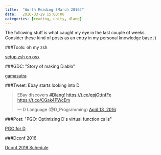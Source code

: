 ```yaml
---
title:  "Worth Reading (March 2016)"
date:   2016-03-29 15:00:00
categories: [reading, unity, dlang]
---
```


The following stuff is what caught my eye in the last couple of weeks. Consider these kind of posts as an entry in my personal knowledge base ;)

###Tools: oh my zsh

[setup zsh on osx](http://devsnaps.herokuapp.com/blog/2013/11/09/setting-up-the-terminal-for-development-in-os-x/)

###GDC: "Story of making Diablo"

[gamasutra](http://www.gamasutra.com/view/news/268507/20_years_later_David_Brevik_shares_the_story_of_making_Diablo.php)

###Tweet: Ebay starts looking into D

<blockquote class="twitter-tweet" data-partner="tweetdeck"><p lang="en" dir="ltr">EBay discovers <a href="https://twitter.com/hashtag/Dlang?src=hash">#Dlang</a>! <a href="https://t.co/qpjOttnfFo">https://t.co/qpjOttnfFo</a> <a href="https://t.co/CGak4FWcEm">https://t.co/CGak4FWcEm</a></p>&mdash; D Language (@D_Programming) <a href="https://twitter.com/D_Programming/status/720310640531808261">April 13, 2016</a></blockquote>
<script async src="//platform.twitter.com/widgets.js" charset="utf-8"></script>

###Post: "PGO: Optimizing D's virtual function calls"

[PGO for D](https://johanengelen.github.io/ldc/2016/04/13/PGO-in-LDC-virtual-calls.html)

###Dconf 2016

[Dconf 2016 Schedule](http://dconf.org/2016/schedule/)